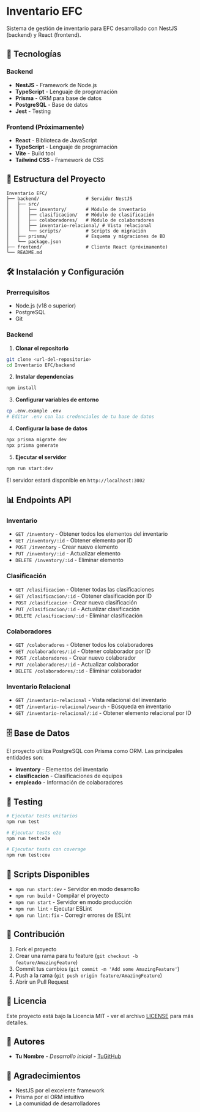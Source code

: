 # Inventario EFC

Sistema de gestión de inventario para EFC desarrollado con NestJS (backend) y React (frontend).

## 🚀 Tecnologías

### Backend
- **NestJS** - Framework de Node.js
- **TypeScript** - Lenguaje de programación
- **Prisma** - ORM para base de datos
- **PostgreSQL** - Base de datos
- **Jest** - Testing

### Frontend (Próximamente)
- **React** - Biblioteca de JavaScript
- **TypeScript** - Lenguaje de programación
- **Vite** - Build tool
- **Tailwind CSS** - Framework de CSS

## 📁 Estructura del Proyecto

```
Inventario EFC/
├── backend/                 # Servidor NestJS
│   ├── src/
│   │   ├── inventory/       # Módulo de inventario
│   │   ├── clasificacion/   # Módulo de clasificación
│   │   ├── colaboradores/   # Módulo de colaboradores
│   │   ├── inventario-relacional/ # Vista relacional
│   │   └── scripts/         # Scripts de migración
│   ├── prisma/              # Esquema y migraciones de BD
│   └── package.json
├── frontend/                # Cliente React (próximamente)
└── README.md
```

## 🛠️ Instalación y Configuración

### Prerrequisitos
- Node.js (v18 o superior)
- PostgreSQL
- Git

### Backend

1. **Clonar el repositorio**
```bash
git clone <url-del-repositorio>
cd Inventario EFC/backend
```

2. **Instalar dependencias**
```bash
npm install
```

3. **Configurar variables de entorno**
```bash
cp .env.example .env
# Editar .env con las credenciales de tu base de datos
```

4. **Configurar la base de datos**
```bash
npx prisma migrate dev
npx prisma generate
```

5. **Ejecutar el servidor**
```bash
npm run start:dev
```

El servidor estará disponible en `http://localhost:3002`

## 📊 Endpoints API

### Inventario
- `GET /inventory` - Obtener todos los elementos del inventario
- `GET /inventory/:id` - Obtener elemento por ID
- `POST /inventory` - Crear nuevo elemento
- `PUT /inventory/:id` - Actualizar elemento
- `DELETE /inventory/:id` - Eliminar elemento

### Clasificación
- `GET /clasificacion` - Obtener todas las clasificaciones
- `GET /clasificacion/:id` - Obtener clasificación por ID
- `POST /clasificacion` - Crear nueva clasificación
- `PUT /clasificacion/:id` - Actualizar clasificación
- `DELETE /clasificacion/:id` - Eliminar clasificación

### Colaboradores
- `GET /colaboradores` - Obtener todos los colaboradores
- `GET /colaboradores/:id` - Obtener colaborador por ID
- `POST /colaboradores` - Crear nuevo colaborador
- `PUT /colaboradores/:id` - Actualizar colaborador
- `DELETE /colaboradores/:id` - Eliminar colaborador

### Inventario Relacional
- `GET /inventario-relacional` - Vista relacional del inventario
- `GET /inventario-relacional/search` - Búsqueda en inventario
- `GET /inventario-relacional/:id` - Obtener elemento relacional por ID

## 🗄️ Base de Datos

El proyecto utiliza PostgreSQL con Prisma como ORM. Las principales entidades son:

- **inventory** - Elementos del inventario
- **clasificacion** - Clasificaciones de equipos
- **empleado** - Información de colaboradores

## 🧪 Testing

```bash
# Ejecutar tests unitarios
npm run test

# Ejecutar tests e2e
npm run test:e2e

# Ejecutar tests con coverage
npm run test:cov
```

## 📝 Scripts Disponibles

- `npm run start:dev` - Servidor en modo desarrollo
- `npm run build` - Compilar el proyecto
- `npm run start` - Servidor en modo producción
- `npm run lint` - Ejecutar ESLint
- `npm run lint:fix` - Corregir errores de ESLint

## 🤝 Contribución

1. Fork el proyecto
2. Crear una rama para tu feature (`git checkout -b feature/AmazingFeature`)
3. Commit tus cambios (`git commit -m 'Add some AmazingFeature'`)
4. Push a la rama (`git push origin feature/AmazingFeature`)
5. Abrir un Pull Request

## 📄 Licencia

Este proyecto está bajo la Licencia MIT - ver el archivo [LICENSE](LICENSE) para más detalles.

## 👥 Autores

- **Tu Nombre** - *Desarrollo inicial* - [TuGitHub](https://github.com/tuusuario)

## 🙏 Agradecimientos

- NestJS por el excelente framework
- Prisma por el ORM intuitivo
- La comunidad de desarrolladores 